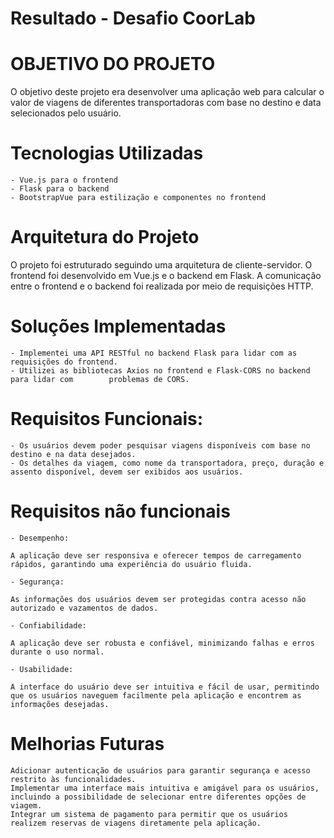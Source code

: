 # Resultado - Desafio CoorLab

# OBJETIVO DO PROJETO

O objetivo deste projeto era desenvolver uma aplicação web para calcular o valor de viagens de diferentes transportadoras com base no destino e data selecionados pelo usuário.

# Tecnologias Utilizadas

    - Vue.js para o frontend
    - Flask para o backend
    - BootstrapVue para estilização e componentes no frontend

# Arquitetura do Projeto

O projeto foi estruturado seguindo uma arquitetura de cliente-servidor. O frontend foi desenvolvido em Vue.js e o backend em Flask. A comunicação entre o frontend e o backend foi realizada por meio de requisições HTTP.

# Soluções Implementadas

    - Implementei uma API RESTful no backend Flask para lidar com as requisições do frontend.
    - Utilizei as bibliotecas Axios no frontend e Flask-CORS no backend para lidar com        problemas de CORS.

# Requisitos Funcionais:
    - Os usuários devem poder pesquisar viagens disponíveis com base no destino e na data desejados.
    - Os detalhes da viagem, como nome da transportadora, preço, duração e assento disponível, devem ser exibidos aos usuários.

# Requisitos não funcionais 
    - Desempenho:

    A aplicação deve ser responsiva e oferecer tempos de carregamento rápidos, garantindo uma experiência do usuário fluida.
    
    - Segurança:

    As informações dos usuários devem ser protegidas contra acesso não autorizado e vazamentos de dados.

    - Confiabilidade:

    A aplicação deve ser robusta e confiável, minimizando falhas e erros durante o uso normal.

    - Usabilidade:

    A interface do usuário deve ser intuitiva e fácil de usar, permitindo que os usuários naveguem facilmente pela aplicação e encontrem as informações desejadas.


# Melhorias Futuras

    Adicionar autenticação de usuários para garantir segurança e acesso restrito às funcionalidades.
    Implementar uma interface mais intuitiva e amigável para os usuários, incluindo a possibilidade de selecionar entre diferentes opções de viagem.
    Integrar um sistema de pagamento para permitir que os usuários realizem reservas de viagens diretamente pela aplicação.